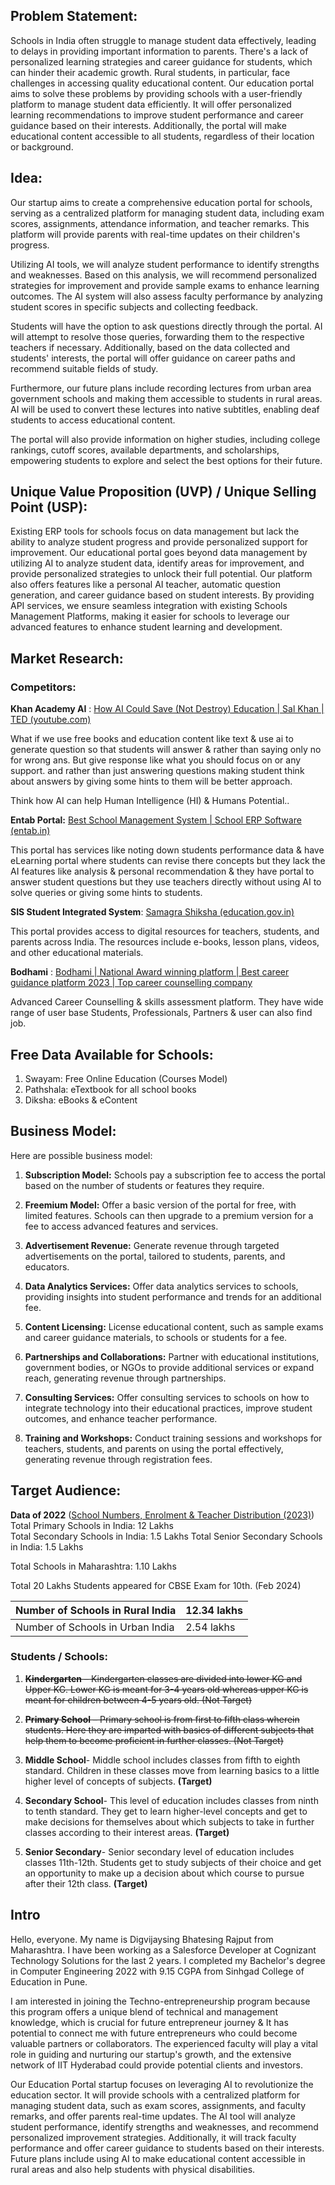 ## Problem Statement:

Schools in India often struggle to manage student data effectively, leading to delays in providing important information to parents.
There's a lack of personalized learning strategies and career guidance for students, which can hinder their academic growth. Rural students, in particular, face challenges in accessing quality educational content. Our education portal aims to solve these problems by providing schools with a user-friendly platform to manage student data efficiently. It will offer personalized learning recommendations to improve student performance and career guidance based on their interests. Additionally, the portal will make educational content accessible to all students, regardless of their location or background.

## Idea:

Our startup aims to create a comprehensive education portal for schools, serving as a centralized platform for managing student data, including exam scores, assignments, attendance information, and teacher remarks. This platform will provide parents with real-time updates on their children's progress.

Utilizing AI tools, we will analyze student performance to identify strengths and weaknesses. Based on this analysis, we will recommend personalized strategies for improvement and provide sample exams to enhance learning outcomes. The AI system will also assess faculty performance by analyzing student scores in specific subjects and collecting feedback.

Students will have the option to ask questions directly through the portal. AI will attempt to resolve those queries, forwarding them to the respective teachers if necessary. Additionally, based on the data collected and students' interests, the portal will offer guidance on career paths and recommend suitable fields of study.

Furthermore, our future plans include recording lectures from urban area government schools and making them accessible to students in rural areas. AI will be used to convert these lectures into native subtitles, enabling deaf students to access educational content.

The portal will also provide information on higher studies, including college rankings, cutoff scores, available departments, and scholarships, empowering students to explore and select the best options for their future.

## Unique Value Proposition (UVP) / Unique Selling Point (USP):

Existing ERP tools for schools focus on data management but lack the ability to analyze student progress and provide personalized support for improvement. Our educational portal goes beyond data management by utilizing AI to analyze student data, identify areas for improvement, and provide personalized strategies to unlock their full potential. Our platform also offers features like a personal AI teacher, automatic question generation, and career guidance based on student interests. By providing API services, we ensure seamless integration with existing Schools Management Platforms, making it easier for schools to leverage our advanced features to enhance student learning and development.

## Market Research:

### Competitors:

**Khan Academy AI** : [How AI Could Save (Not Destroy) Education | Sal Khan | TED (youtube.com)](https://www.youtube.com/watch?v=hJP5GqnTrNo)

What if we use free books and education content like text & use ai to generate question so that students will answer & rather than saying only no for wrong ans. But give response like what you should focus on or any support. and rather than just answering questions making student think about answers by giving some hints to them will be better approach.

Think how AI can help Human Intelligence (HI) & Humans Potential..

**Entab Portal:** [Best School Management System | School ERP Software (entab.in)](https://www.entab.in/our-story.html)

This portal has services like noting down students performance data & have eLearning portal where students can revise there concepts but they lack the AI features like analysis & personal recommendation & they have portal to answer student questions but they use teachers directly without using AI to solve queries or giving some hints to students.  

**SIS Student Integrated System**: [Samagra Shiksha (education.gov.in)](https://samagra.education.gov.in/)

This portal  provides access to digital resources for teachers, students, and parents across India. The resources include e-books, lesson plans, videos, and other educational materials.

**Bodhami** : [Bodhami | National Award winning platform | Best career guidance platform 2023 | Top career counselling company](https://www.bodhami.com/)

Advanced Career Counselling & skills assessment platform. They have wide range of user base Students, Professionals, Partners & user can also find job. 
## Free Data Available for Schools:

1. Swayam: Free Online Education (Courses Model)
2. Pathshala: eTextbook for all school books
3. Diksha: eBooks & eContent
## Business Model:

Here are possible business model:

1. **Subscription Model:** Schools pay a subscription fee to access the portal based on the number of students or features they require.

2. **Freemium Model:** Offer a basic version of the portal for free, with limited features. Schools can then upgrade to a premium version for a fee to access advanced features and services.

3. **Advertisement Revenue:** Generate revenue through targeted advertisements on the portal, tailored to students, parents, and educators.

4. **Data Analytics Services:** Offer data analytics services to schools, providing insights into student performance and trends for an additional fee.

5. **Content Licensing:** License educational content, such as sample exams and career guidance materials, to schools or students for a fee.

6. **Partnerships and Collaborations:** Partner with educational institutions, government bodies, or NGOs to provide additional services or expand reach, generating revenue through partnerships.

7. **Consulting Services:** Offer consulting services to schools on how to integrate technology into their educational practices, improve student outcomes, and enhance teacher performance.

8. **Training and Workshops:** Conduct training sessions and workshops for teachers, students, and parents on using the portal effectively, generating revenue through registration fees.

## Target Audience:

**Data of 2022** ([School Numbers, Enrolment & Teacher Distribution (2023)](https://educationforallinindia.com/education-landscape-india-udiseplus-2021-22/))
Total Primary Schools in India: 12 Lakhs  
Total Secondary Schools in India: 1.5 Lakhs
Total Senior Secondary Schools in India: 1.5 Lakhs

Total Schools in Maharashtra: 1.10 Lakhs

Total 20 Lakhs Students appeared for CBSE Exam for 10th. (Feb 2024)

| Number of Schools in Rural India | 12.34 lakhs |
| -------------------------------- | ----------- |
| Number of Schools in Urban India | 2.54 lakhs  |
### Students / Schools:

1. ~~**Kindergarten** – Kindergarten classes are divided into lower KG and Upper KG. Lower KG is meant for 3-4 years old whereas upper KG is meant for children between 4-5 years old. (Not Target)~~

2. ~~**Primary School** – Primary school is from first to fifth class wherein students. Here they are imparted with basics of different subjects that help them to become proficient in further classes. (Not Target)~~

3. **Middle School**- Middle school includes classes from fifth to eighth standard. Children in these classes move from learning basics to a little higher level of concepts of subjects. **(Target)**

4. **Secondary School**- This level of education includes classes from ninth to tenth standard. They get to learn higher-level concepts and get to make decisions for themselves about which subjects to take in further classes according to their interest areas. **(Target)**

5. **Senior Secondary**- Senior secondary level of education includes classes 11th-12th. Students get to study subjects of their choice and get an opportunity to make up a decision about which course to pursue after their 12th class. **(Target)**
## Intro

Hello, everyone. My name is Digvijaysing Bhatesing Rajput from Maharashtra. I have been working as a Salesforce Developer at Cognizant Technology Solutions for the last 2 years. I completed my Bachelor's degree in Computer Engineering 2022 with 9.15 CGPA from Sinhgad College of Education in Pune.

I am interested in joining the Techno-entrepreneurship program because this program offers a unique blend of technical and management knowledge, which is crucial for future entrepreneur journey & It has potential to connect me with future entrepreneurs who could become valuable partners or collaborators.  The experienced faculty will play a vital role in guiding and nurturing our startup's growth, and the extensive network of IIT Hyderabad could provide potential clients and investors.

Our Education Portal startup focuses on leveraging AI to revolutionize the education sector.  It will provide schools with a centralized platform for managing student data, such as exam scores, assignments, and faculty remarks, and offer parents real-time updates.  The AI tool will analyze student performance, identify strengths and weaknesses, and recommend personalized improvement strategies. Additionally, it will track faculty performance and offer career guidance to students based on their interests.  Future plans include using AI to make educational content accessible in rural areas and also help students with physical disabilities.